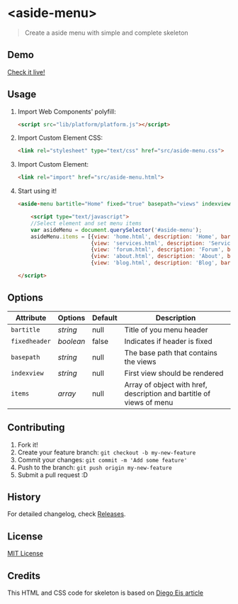 # &lt;aside-menu&gt;

> Create a aside menu with simple and complete skeleton

## Demo

[Check it live!](http://leonardosalles.com/aside-menu/)

## Usage

1. Import Web Components' polyfill:

    ```html
    <script src="lib/platform/platform.js"></script>
    ```

2. Import Custom Element CSS:

    ```html
    <link rel="stylesheet" type="text/css" href="src/aside-menu.css">
    ```

3. Import Custom Element:

    ```html
    <link rel="import" href="src/aside-menu.html">
    ```

4. Start using it!

    ```html
    <aside-menu bartitle="Home" fixed="true" basepath="views" indexview="home.html" id="aside-menu"></aside-menu>
    ```
    
    ```html
        <script type="text/javascript">
        //Select element and set menu items
        var asideMenu = document.querySelector('#aside-menu');
        asideMenu.items = [{view: 'home.html', description: 'Home', bartitle: 'Home'},
                           {view: 'services.html', description: 'Services', bartitle: 'Services'},
                           {view: 'forum.html', description: 'Forum', bartitle: 'Forum'},
                           {view: 'about.html', description: 'About', bartitle: 'About'},
                           {view: 'blog.html', description: 'Blog', bartitle: 'Blog'}];

    </script>
    ```
    



## Options

Attribute  | Options                   | Default             | Description
---        | ---                       | ---                 | ---
`bartitle` | *string*                  | null                | Title of you menu header
`fixedheader`| *boolean*                 | false               | Indicates if header is fixed
`basepath` | *string*                  | null                | The base path that contains the views
`indexview`| *string*                  | null                | First view should be rendered
`items`    | *array*                   | null                | Array of object with href, description and bartitle of views of menu

## Contributing

1. Fork it!
2. Create your feature branch: `git checkout -b my-new-feature`
3. Commit your changes: `git commit -m 'Add some feature'`
4. Push to the branch: `git push origin my-new-feature`
5. Submit a pull request :D

## History

For detailed changelog, check [Releases](https://github.com/leonardosalles/aside-menu/releases).

## License

[MIT License](http://opensource.org/licenses/MIT)

## Credits
This HTML and CSS code for skeleton is based on [Diego Eis article](http://tableless.com.br/fazendo-um-slide-menu-mobile-sem-plugin/)


